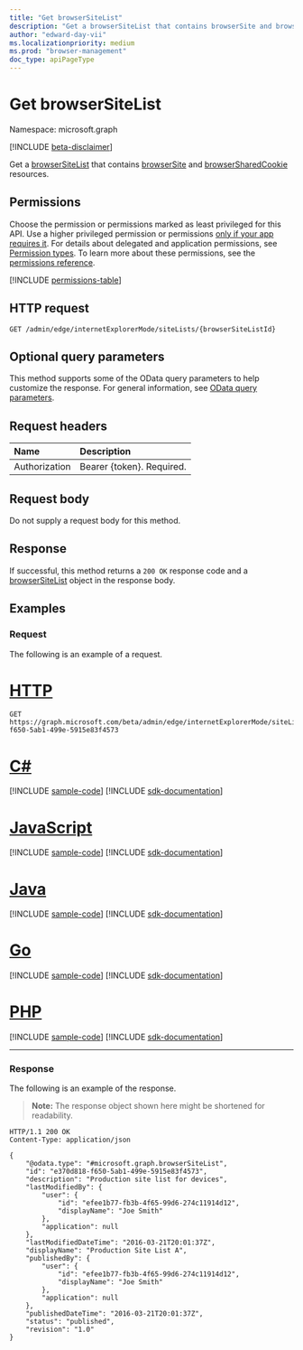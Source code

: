 ```yaml
---
title: "Get browserSiteList"
description: "Get a browserSiteList that contains browserSite and browserSharedCookie resources."
author: "edward-day-vii"
ms.localizationpriority: medium
ms.prod: "browser-management"
doc_type: apiPageType
---
```


# Get browserSiteList
Namespace: microsoft.graph

[!INCLUDE [beta-disclaimer](../../includes/beta-disclaimer.md)]

Get a [browserSiteList](../resources/browsersitelist.md) that contains [browserSite](../resources/browsersite.md) and [browserSharedCookie](../resources/browsersharedcookie.md) resources.

## Permissions
Choose the permission or permissions marked as least privileged for this API. Use a higher privileged permission or permissions [only if your app requires it](/graph/permissions-overview#best-practices-for-using-microsoft-graph-permissions). For details about delegated and application permissions, see [Permission types](/graph/permissions-overview#permission-types). To learn more about these permissions, see the [permissions reference](/graph/permissions-reference).

<!-- { "blockType": "permissions", "name": "browsersitelist_get" } -->
[!INCLUDE [permissions-table](../includes/permissions/browsersitelist-get-permissions.md)]

## HTTP request

<!-- {
  "blockType": "ignored"
}
-->
``` http
GET /admin/edge/internetExplorerMode/siteLists/{browserSiteListId}
```

## Optional query parameters
This method supports some of the OData query parameters to help customize the response. For general information, see [OData query parameters](/graph/query-parameters).

## Request headers
|Name|Description|
|:---|:---|
|Authorization|Bearer {token}. Required.|

## Request body
Do not supply a request body for this method.

## Response

If successful, this method returns a `200 OK` response code and a [browserSiteList](../resources/browsersitelist.md) object in the response body.

## Examples

### Request
The following is an example of a request.

# [HTTP](#tab/http)
<!-- {
  "blockType": "request",
  "name": "get_browsersitelist",
  "sampleKeys": ["e370d818-f650-5ab1-499e-5915e83f4573"]
}
-->
``` http
GET https://graph.microsoft.com/beta/admin/edge/internetExplorerMode/siteLists/e370d818-f650-5ab1-499e-5915e83f4573
```

# [C#](#tab/csharp)
[!INCLUDE [sample-code](../includes/snippets/csharp/get-browsersitelist-csharp-snippets.md)]
[!INCLUDE [sdk-documentation](../includes/snippets/snippets-sdk-documentation-link.md)]

# [JavaScript](#tab/javascript)
[!INCLUDE [sample-code](../includes/snippets/javascript/get-browsersitelist-javascript-snippets.md)]
[!INCLUDE [sdk-documentation](../includes/snippets/snippets-sdk-documentation-link.md)]

# [Java](#tab/java)
[!INCLUDE [sample-code](../includes/snippets/java/get-browsersitelist-java-snippets.md)]
[!INCLUDE [sdk-documentation](../includes/snippets/snippets-sdk-documentation-link.md)]

# [Go](#tab/go)
[!INCLUDE [sample-code](../includes/snippets/go/get-browsersitelist-go-snippets.md)]
[!INCLUDE [sdk-documentation](../includes/snippets/snippets-sdk-documentation-link.md)]

# [PHP](#tab/php)
[!INCLUDE [sample-code](../includes/snippets/php/get-browsersitelist-php-snippets.md)]
[!INCLUDE [sdk-documentation](../includes/snippets/snippets-sdk-documentation-link.md)]

---

### Response
The following is an example of the response.
>**Note:** The response object shown here might be shortened for readability.
<!-- {
  "blockType": "response",
  "truncated": true,
  "@odata.type": "microsoft.graph.browserSiteList"
}
-->
``` http
HTTP/1.1 200 OK
Content-Type: application/json

{
    "@odata.type": "#microsoft.graph.browserSiteList",
    "id": "e370d818-f650-5ab1-499e-5915e83f4573",
    "description": "Production site list for devices",
    "lastModifiedBy": {
        "user": {
            "id": "efee1b77-fb3b-4f65-99d6-274c11914d12",
            "displayName": "Joe Smith"
        },
        "application": null
    },
    "lastModifiedDateTime": "2016-03-21T20:01:37Z",
    "displayName": "Production Site List A",
    "publishedBy": {
        "user": {
            "id": "efee1b77-fb3b-4f65-99d6-274c11914d12",
            "displayName": "Joe Smith"
        },
        "application": null
    },
    "publishedDateTime": "2016-03-21T20:01:37Z",
    "status": "published",
    "revision": "1.0"
}
```

